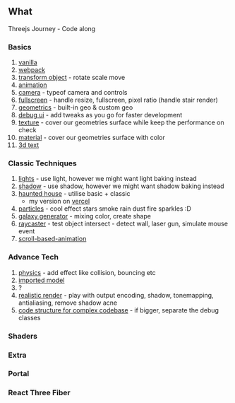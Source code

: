 ## What 
Threejs Journey - Code along

### Basics
1. [vanilla](https://github.com/rashiop/TJJ_chapter_1/tree/01_vanilla)
2. [webpack](https://github.com/rashiop/TJJ_chapter_1/tree/02_webpack)
3. [transform object](https://github.com/rashiop/TJJ_chapter_1/tree/03_transform_object) - rotate scale move
4. [animation](https://github.com/rashiop/TJJ_chapter_1/tree/04_animation)
5. [camera](https://github.com/rashiop/TJJ_chapter_1/tree/05_camera) - typeof camera and controls
6. [fullscreen](https://github.com/rashiop/TJJ_chapter_1/tree/06_fullscreen) - handle resize, fullscreen, pixel ratio (handle stair render)
7. [geometrics](https://github.com/rashiop/TJJ_chapter_1/tree/07_geometries) - built-in geo & custom geo
8. [debug ui](https://github.com/rashiop/TJJ_chapter_1/tree/08_debug-ui) - add tweaks as you go for faster development
9. [texture](https://github.com/rashiop/TJJ_chapter_1/tree/09_texture) - cover our geometries surface while keep the performance on check
10. [material](https://github.com/rashiop/TJJ_chapter_1/tree/10_material) - cover our geometries surface with color
11. [3d text](https://github.com/rashiop/TJJ_chapter_1/tree/11_3d-text)

### Classic Techniques
1. [lights](https://github.com/rashiop/TJJ/tree/12_lights) - use light, however we might want light baking instead
2. [shadow](https://github.com/rashiop/TJJ/tree/13_shadows) - use shadow, however we might want shadow baking instead
3. [haunted house](https://github.com/rashiop/TJJ/tree/14_haunted_house) - utilise basic + classic
    - my version on [vercel](https://tjj-y9zz-rashiop.vercel.app/)
4. [particles](https://github.com/rashiop/TJJ/tree/15_particles) - cool effect stars smoke rain dust fire sparkles :D
5. [galaxy generator](https://github.com/rashiop/TJJ/tree/16_galaxy_generator) - mixing color, create shape
6. [raycaster](https://github.com/rashiop/TJJ/tree/17_raycaster) - test object intersect - detect wall, laser gun, simulate mouse event
7. [scroll-based-animation](https://github.com/rashiop/TJJ/tree/18_scroll-based-animation)
### Advance Tech
1. [physics](https://github.com/rashiop/TJJ/tree/19_physics) - add effect like collision, bouncing etc
2. [imported model](https://github.com/rashiop/TJJ/tree/20_imported_model)
3. ? 
4. [realistic render](https://github.com/rashiop/TJJ/tree/22_realistic_render) - play with output encoding, shadow, tonemapping, antialiasing, remove shadow acne
5. [code structure for complex codebase](https://github.com/rashiop/TJJ/tree/23_code_structuring) - if bigger, separate the debug classes
### Shaders
### Extra
### Portal
### React Three Fiber

